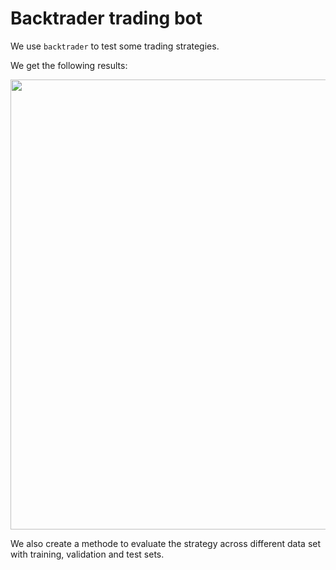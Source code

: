 # Backtrader trading bot


We use `backtrader` to test some trading strategies.

We get the following results:

<p align='center'>
<img width='720' src='https://user-images.githubusercontent.com/96018383/206292201-d9a736ca-cd97-41c7-bb06-d154dde1499b.png'>
</p>


We also create a methode to evaluate the strategy across different data set with training, validation and test sets.
